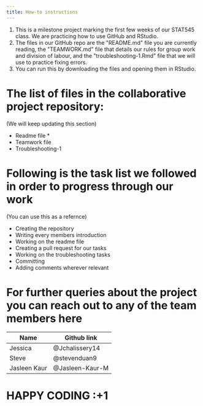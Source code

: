 ```yaml
---
title: How-to instructions
---
```

1. This is a milestone project marking the first few weeks of our STAT545 class. We are practicing how to use GitHub and RStudio. 
2. The files in our GitHub repo are the "README.md" file you are currently reading, the "TEAMWORK.md" file that details our rules for group work and division of labour, and the "troubleshooting-1.Rmd" file that we will use to practice fixing errors.
3. You can run this by downloading the files and opening them in RStudio.

# The list of files in the collaborative project repository:
  (We will keep updating this section)
* Readme file *
* Teamwork file
* Troubleshooting-1

# Following is the task list we followed in order to progress through our work
(You can use this as a refernce)
- Creating the repository
- Writing every members introduction
- Working on the readme file
- Creating a pull request for our tasks
- Working on the troubleshooting tasks
- Committing
- Adding comments wherever relevant

# For further queries about the project you can reach out to any of the team members here

Name | Github link
---- | -----------
Jessica | @Jchalissery14
Steve | @stevenduan9
Jasleen Kaur | @Jasleen-Kaur-M

# HAPPY CODING :+1
